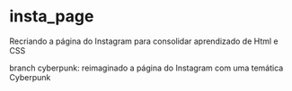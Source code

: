 # insta_page
Recriando a página do Instagram para consolidar aprendizado de Html e CSS
 
 branch cyberpunk: reimaginado a página do Instagram com uma temática Cyberpunk
